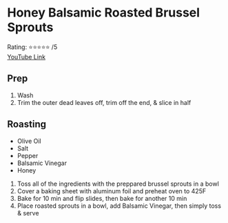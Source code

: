 # Honey Balsamic Roasted Brussel Sprouts
Rating: :star::star::star::star::star: /5  
[YouTube Link](https://youtu.be/t4kMVn3ZqlA?t=93)

## Prep
1. Wash
2. Trim the outer dead leaves off, trim off the end, & slice in half

## Roasting
- Olive Oil
- Salt
- Pepper
- Balsamic Vinegar
- Honey

1. Toss all of the ingredients with the preppared brussel sprouts in a bowl
2. Cover a baking sheet with aluminum foil and preheat oven to 425F
3. Bake for 10 min and flip slides, then bake for another 10 min
4. Place roasted sprouts in a bowl, add Balsamic Vinegar, then simply toss & serve
